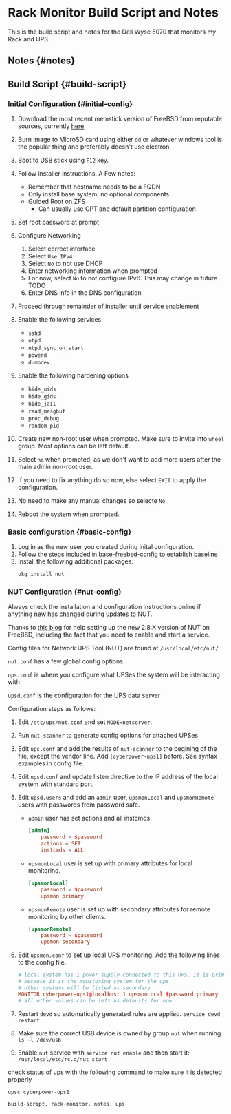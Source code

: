# Rack Monitor Build Script and Notes

This is the build script and notes for the Dell Wyse 5070 that monitors my Rack
and UPS.

## Notes {#notes}

## Build Script {#build-script}

### Initial Configuration {#initial-config}

1.	Download the most recent memstick version of FreeBSD from reputable sources, currently
	[here](https://download.freebsd.org/releases/ISO-IMAGES/)

2.	Burn image to MicroSD card using either `dd` or whatever windows tool is the
	popular thing and preferably doesn't use electron.

3.	Boot to USB stick using `F12` key.

4.	Follow installer instructions. A Few notes:
	-	Remember that hostname needs to be a FQDN
	-	Only install base system, no optional components
	-	Guided Root on ZFS
		-	Can usually use GPT and default partition configuration

5.	Set root password at prompt

6.	Configure Networking
	1.	Select correct interface
	2.	Select `Use IPv4`
	3.	Select `No` to not use DHCP
	4.	Enter networking information when prompted
	5.	For now, select `No` to not configure IPv6. This may change in future TODO
	6.	Enter DNS info in the DNS configuration

7.	Proceed through remainder of installer until service enablement

8.	Enable the following services:
	-	`sshd`
	-	`ntpd`
	-	`ntpd_sync_on_start`
	-	`powerd`
	-	`dumpdev`

9.	Enable the following hardening options
	-	`hide_uids`
	-	`hide_gids`
	-	`hide_jail`
	-	`read_mesgbuf`
	-	`proc_debug`
	-	`random_pid`

10.	Create new non-root user when prompted. Make sure to invite into `wheel` group. Most options can be left default.

11.	Select `no` when prompted, as we don't want to add more users after the main admin non-root user.

12.	If you need to fix anything do so now, else select `EXIT` to apply the configuration.

13.	No need to make any manual changes so selecte `No`.

14.	Reboot the system when prompted.

### Basic configuration {#basic-config}

1.	Log in as the new user you created during inital configuration.
2.	Follow the steps included in [base-freebsd-config](./build-script-notes-base-freebsd-image) to establish baseline
3.	Install the following additional packages:
	```sh
	pkg install nut
	```

### NUT Configuration {#nut-config}

Always check the installation and configuration instructions online if anything new has changed during updates to NUT.

Thanks to [this blog](https://vermaden.wordpress.com/2025/03/06/ups-on-freebsd/) for help setting up the new 2.8.X version of NUT on FreeBSD, including the fact that you need to enable and start a service.

Config files for Network UPS Tool (NUT) are found at `/usr/local/etc/nut/`

`nut.conf` has a few global config options.

`ups.conf` is where you configure what UPSes the system will be interacting
with

`upsd.conf` is the configuration for the UPS data server

Configuration steps as follows:

1.	Edit `/etc/ups/nut.conf` and set `MODE=netserver`.

2.	Run `nut-scanner` to generate config options for attached UPSes

3.	Edit `ups.conf` and add the results of `nut-scanner` to the
	begining of the file, except the vendor line. Add `[cyberpower-ups1]` before.
	See syntax examples in config file.

4.	Edit `upsd.conf` and update listen directive to the IP address of
	the local system with standard port.

5.	Edit `upsd.users` and add an `admin` user, `upsmonLocal` and
	`upsmonRemote` users with passwords from password safe.

	-	`admin` user has set actions and all instcmds.
		```conf
		[admin]
			password = $password
			actions = SET
			instcmds = ALL
		```

	-	`upsmonLocal` user is set up  with primary attributes for local monitoring.
		```conf
		[upsmonLocal]
			password = $password
			upsmon primary
		```

	-	`upsmonRemote` user is set up  with secondary attributes for remote monitoring by other clients.
		```conf
		[upsmonRemote]
			password = $password
			upsmon secondary
		```

6.	Edit `upsmon.conf` to set up local UPS monitoring. Add the
	following lines to the config file.

	```conf
	# local system has 1 power supply connected to this UPS. It is primary
	# because it is the monitoring system for the ups.
	# other systems will be listed as secondary
	MONITOR cyberpower-ups1@localhost 1 upsmonLocal $password primary
	# all other values can be left as defaults for now
	```

7.	Restart `devd` so automatically generated rules are applied. `service devd restart`

8.	Make sure the correct USB device is owned by group `nut` when running `ls -l /dev/usb`


9.	Enable `nut` service with `service nut enable` and then start it: `/usr/local/etc/rc.d/nut start`


check status of ups with the following command to make sure it is detected
properly

```bash
upsc cyberpower-ups1
```

```tags
build-script, rack-monitor, notes, ups
```

